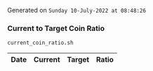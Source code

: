 Generated on `Sunday 10-July-2022 at 08:48:26`

### Current to Target Coin Ratio
`current_coin_ratio.sh`

Date|Current|Target|Ratio
---|---|---|---

